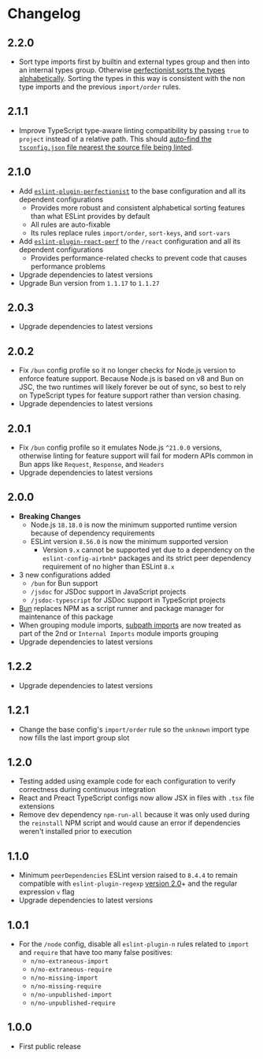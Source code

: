 # Changelog

## 2.2.0

- Sort type imports first by builtin and external types group and then into an internal types group. Otherwise [perfectionist sorts the types alphabetically](https://github.com/azat-io/eslint-plugin-perfectionist/issues/295). Sorting the types in this way is consistent with the non type imports and the previous `import/order` rules.

## 2.1.1

- Improve TypeScript type-aware linting compatibility by passing `true` to `project` instead of a relative path. This should [auto-find the `tsconfig.json` file nearest the source file being linted](https://typescript-eslint.io/packages/parser/#project).

## 2.1.0

- Add [`eslint-plugin-perfectionist`](https://github.com/azat-io/eslint-plugin-perfectionist) to the base configuration and all its dependent configurations
  - Provides more robust and consistent alphabetical sorting features than what ESLint provides by default
  - All rules are auto-fixable
  - Its rules replace rules `import/order`, `sort-keys`, and `sort-vars`
- Add [`eslint-plugin-react-perf`](https://github.com/cvazac/eslint-plugin-react-perf) to the `/react` configuration and all its dependent configurations
  - Provides performance-related checks to prevent code that causes performance problems
- Upgrade dependencies to latest versions
- Upgrade Bun version from `1.1.17` to `1.1.27`

## 2.0.3

- Upgrade dependencies to latest versions

## 2.0.2

- Fix `/bun` config profile so it no longer checks for Node.js version to enforce feature support. Because Node.js is based on v8 and Bun on JSC, the two runtimes will likely forever be out of sync, so best to rely on TypeScript types for feature support rather than version chasing.
- Upgrade dependencies to latest versions

## 2.0.1

- Fix `/bun` config profile so it emulates Node.js `^21.0.0` versions, otherwise linting for feature support will fail for modern APIs common in Bun apps like `Request`, `Response`, and `Headers`
- Upgrade dependencies to latest versions

## 2.0.0

- **Breaking Changes**
  - Node.js `18.18.0` is now the minimum supported runtime version because of dependency requirements
  - ESLint version `8.56.0` is now the minimum supported version
    - Version `9.x` cannot be supported yet due to a dependency on the `eslint-config-airbnb*` packages and its strict peer dependency requirement of no higher than ESLint `8.x`
- 3 new configurations added
  - `/bun` for Bun support
  - `/jsdoc` for JSDoc support in JavaScript projects
  - `/jsdoc-typescript` for JSDoc support in TypeScript projects
- [Bun](https://bun.sh/) replaces NPM as a script runner and package manager for maintenance of this package
- When grouping module imports, [subpath imports](https://nodejs.org/api/packages.html#subpath-imports) are now treated as part of the 2nd or `Internal Imports` module imports grouping
- Upgrade dependencies to latest versions

## 1.2.2

- Upgrade dependencies to latest versions

## 1.2.1

- Change the base config's `import/order` rule so the `unknown` import type now fills the last import group slot

## 1.2.0

- Testing added using example code for each configuration to verify correctness during continuous integration
- React and Preact TypeScript configs now allow JSX in files with `.tsx` file extensions
- Remove dev dependency `npm-run-all` because it was only used during the `reinstall` NPM script and would cause an error if dependencies weren't installed prior to execution

## 1.1.0

- Minimum `peerDependencies` ESLint version raised to `8.4.4` to remain compatible with `eslint-plugin-regexp` [version 2.0](https://github.com/ota-meshi/eslint-plugin-regexp/pull/558)+ and the regular expression `v` flag
- Upgrade dependencies to latest versions

## 1.0.1

- For the `/node` config, disable all `eslint-plugin-n` rules related to `import` and `require` that have too many false positives:
  - `n/no-extraneous-import`
  - `n/no-extraneous-require`
  - `n/no-missing-import`
  - `n/no-missing-require`
  - `n/no-unpublished-import`
  - `n/no-unpublished-require`

## 1.0.0

- First public release
